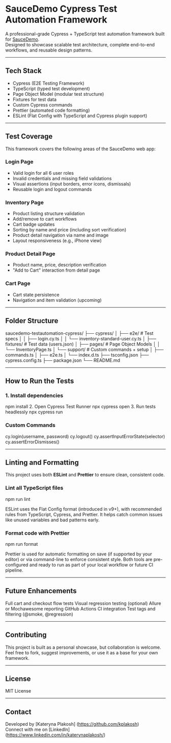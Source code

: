 # SauceDemo Cypress Test Automation Framework

A professional-grade Cypress + TypeScript test automation framework built for [SauceDemo](https://www.saucedemo.com).  
Designed to showcase scalable test architecture, complete end-to-end workflows, and reusable design patterns.

---

## Tech Stack

- Cypress (E2E Testing Framework)
- TypeScript (typed test development)
- Page Object Model (modular test structure)
- Fixtures for test data
- Custom Cypress commands
- Prettier (automated code formatting)
- ESLint (Flat Config with TypeScript and Cypress plugin support)

---

## Test Coverage

This framework covers the following areas of the SauceDemo web app:

### Login Page

- Valid login for all 6 user roles
- Invalid credentials and missing field validations
- Visual assertions (input borders, error icons, dismissals)
- Reusable login and logout commands

### Inventory Page

- Product listing structure validation
- Add/remove to cart workflows
- Cart badge updates
- Sorting by name and price (including sort verification)
- Product detail navigation via name and image
- Layout responsiveness (e.g., iPhone view)

### Product Detail Page

- Product name, price, description verification
- "Add to Cart" interaction from detail page

### Cart Page

- Cart state persistence
- Navigation and item validation (upcoming)

---

## Folder Structure

saucedemo-testautomation-cypress/
├── cypress/
│ ├── e2e/ # Test specs
│ │ ├── login.cy.ts
│ │ └── inventory-standard-user.cy.ts
│ ├── fixtures/ # Test data (users.json)
│ ├── pages/ # Page Object Models
│ │ └── InventoryPage.ts
│ └── support/ # Custom commands + setup
│ ├── commands.ts
│ ├── e2e.ts
│ └── index.d.ts
├── tsconfig.json
├── cypress.config.ts
├── package.json
└── README.md

---

## How to Run the Tests

### 1. Install dependencies

npm install 2. Open Cypress Test Runner
npx cypress open 3. Run tests headlessly
npx cypress run

### Custom Commands

cy.login(username, password)
cy.logout()
cy.assertInputErrorState(selector)
cy.assertErrorDismisses()

---

## Linting and Formatting

This project uses both **ESLint** and **Prettier** to ensure clean, consistent code.

### Lint all TypeScript files

npm run lint

ESLint uses the Flat Config format (introduced in v9+), with recommended rules from TypeScript, Cypress, and Prettier. It helps catch common issues like unused variables and bad patterns early.

### Format code with Prettier

npm run format

Prettier is used for automatic formatting on save (if supported by your editor) or via command-line to enforce consistent style.
Both tools are pre-configured and ready to run as part of your local workflow or future CI pipeline.

---

## Future Enhancements

Full cart and checkout flow tests
Visual regression testing (optional)
Allure or Mochawesome reporting
GitHub Actions CI integration
Test tags and filtering (@smoke, @regression)

---

## Contributing

This project is built as a personal showcase, but collaboration is welcome. Feel free to fork, suggest improvements, or use it as a base for your own framework.

---

## License

MIT License

---

## Contact

Developed by [Kateryna Plakosh] (https://github.com/kplakosh)  
Connect with me on [LinkedIn] (https://www.linkedin.com/in/katerynaplakosh/)
